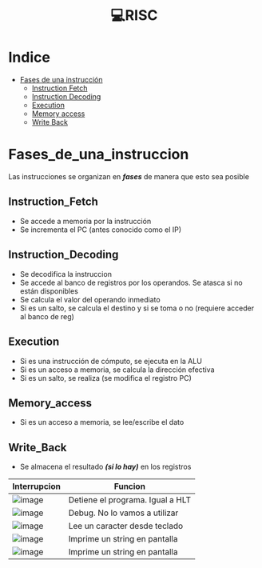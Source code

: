 <h1 align="center"> 💻RISC </h1>

Indice
======
   * [Fases de una instrucción](#Fases_de_una_instruccion)
     * [Instruction Fetch](#Instruction_Fetch)
     * [Instruction Decoding](#Instruction_Decoding)
     * [Execution](#Execution)
     * [Memory access](#Memory_access)
     * [Write Back](#Write_Back)

Fases_de_una_instruccion
========================
Las instrucciones se organizan en ***fases*** de manera que esto sea posible

Instruction_Fetch
-----------------
- Se accede a memoria por la instrucción
- Se incrementa el PC (antes conocido como el IP)

Instruction_Decoding
--------------------
- Se decodifica la instruccion
- Se accede al banco de registros por los operandos. Se atasca si no están disponibles
- Se calcula el valor del operando inmediato
- Si es un salto, se calcula el destino y si se toma o no (requiere acceder al banco de reg)

Execution
---------
- Si es una instrucción de cómputo, se ejecuta en la ALU
- Si es un acceso a memoria, se calcula la dirección efectiva
- Si es un salto, se realiza (se modifica el registro PC)

Memory_access
-------------
- Si es un acceso a memoria, se lee/escribe el dato

Write_Back
----------
- Se almacena el resultado ***(si lo hay)*** en los registros


| Interrupcion | Funcion |
| ------------- | ------------- |
| ![image](https://user-images.githubusercontent.com/55964635/138571333-979edb35-72b2-4fb8-88bd-7ada6bd71af4.png) | Detiene el programa. Igual a HLT  |
| ![image](https://user-images.githubusercontent.com/55964635/138571428-4c9b5905-5a6e-4bbf-8c7b-f927dc841262.png)  | Debug. No lo vamos a utilizar  |
| ![image](https://user-images.githubusercontent.com/55964635/138571346-2e5ee125-ee18-4e7c-b417-ceb2986e5bf6.png) | Lee un caracter desde teclado  |
| ![image](https://user-images.githubusercontent.com/55964635/138571400-e324f2a6-efc4-49cb-8c65-b29418fd2026.png) | Imprime un string en pantalla  |
| ![image](https://user-images.githubusercontent.com/55964635/138571376-4b6c4dd6-5f55-4386-a123-88c3533bca3e.png)  | Imprime un string en pantalla  |
